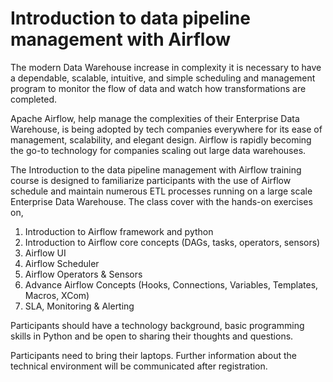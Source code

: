# Introduction to data pipeline management with Airflow

The modern Data Warehouse increase in complexity it is necessary to have a dependable, scalable, intuitive, and simple scheduling and management program to monitor the flow of data and watch how transformations are completed.

Apache Airflow, help manage the complexities of their Enterprise Data Warehouse, is being adopted by tech companies everywhere for its ease of management, scalability, and elegant design. Airflow is rapidly becoming the go-to technology for companies scaling out large data warehouses.

The Introduction to the data pipeline management with Airflow training course is designed to familiarize participants with the use of Airflow schedule and maintain numerous ETL processes running on a large scale Enterprise Data Warehouse. The class cover with the hands-on exercises on,

1. Introduction to Airflow framework and python
2. Introduction to Airflow core concepts (DAGs, tasks, operators, sensors)
3. Airflow UI
4. Airflow Scheduler
5. Airflow Operators & Sensors
6. Advance Airflow Concepts (Hooks, Connections, Variables, Templates, Macros, XCom) 
7. SLA, Monitoring & Alerting

Participants should have a technology background, basic programming skills in Python and be open to sharing their thoughts and questions.

Participants need to bring their laptops. Further information about the technical environment will be communicated after registration.
